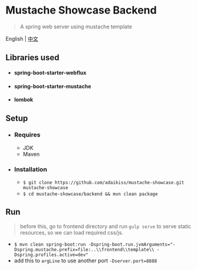 # Mustache Showcase Backend

> A spring web server using mustache template

English | [中文](backend/README.zh-cn.md)

## Libraries used

* #### spring-boot-starter-webflux

* #### spring-boot-starter-mustache

* #### lombok

## Setup

* ### Requires
    * JDK
    * Maven

* ### Installation
    * `$ git clone https://github.com/adaikiss/mustache-showcase.git mustache-showcase`
    * `$ cd mustache-showcase/backend && mvn clean package`

## Run
> before this, go to frontend directory and run `gulp serve` to serve static resources, so we can load required css/js.
- `$ mvn clean spring-boot:run -Dspring-boot.run.jvmArguments="-Dspring.mustache.prefix=file:..\\frontend\\template\\ -Dspring.profiles.active=dev"`
- add this to `argLine` to use another port `-Dserver.port=8888`

